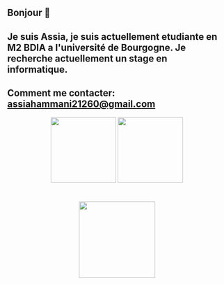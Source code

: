 ## Bonjour 👋

## Je suis Assia, je suis actuellement etudiante en M2 BDIA a l'université de Bourgogne. Je recherche actuellement un stage en informatique.
## Comment me contacter: assiahammani21260@gmail.com
<p align='center'>
   <a href="https://github-readme-stats.vercel.app/api?username=asiaHH&show_icons=true&count_private=true">
       <img height=150 src="https://github-readme-stats.vercel.app/api?username=asiaHH&show_icons=true&count_private=true"/></a>
   <a href="https://github.com/asiaHH/github-readme-stats">
       <img height=150 src="https://github-readme-stats.vercel.app/api/top-langs/?username=asiaHH&layout=compact"/></a>
</p>
<div align="center" style="margin: 40px 0">
   <a href="https://github.com/asiaHH/github-profile-views-counter">
       <img width="175px" src="https://komarev.com/ghpvc/?username=asiaHH&color=DE002D">
   </a>
</div>
<!--
**asiaHH/asiaHH** is a ✨ _special_ ✨ repository because its `README.md` (this file) appears on your GitHub profile.

Here are some ideas to get you started:

- 🔭 I’m currently working on ...
- 🌱 I’m currently learning ...
- 👯 I’m looking to collaborate on ...
- 🤔 I’m looking for help with ...
- 💬 Ask me about ...
- 📫 How to reach me: ...
- 😄 Pronouns: ...
- ⚡ Fun fact: ...
-->
